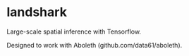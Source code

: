 # landshark

Large-scale spatial inference with Tensorflow.

Designed to work with Aboleth (github.com/data61/aboleth).
